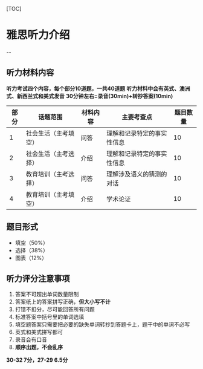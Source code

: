 [TOC]

# 雅思听力介绍

--

## 听力材料内容

**听力考试四个内容，每个部分10道题，一共40道题**
**听力材料中会有英式、澳洲式、新西兰式和美式发音**
**30分钟左右=录音(30min)+转抄答案(10min)**

|部分|话题范围|材料内容|主要考查点|题目数量|
|---|---|---|---|---|
|1|社会生活（主考填空）|问答|理解和记录特定的事实性信息|10|
|2|社会生活（主考选择）|介绍|理解和记录特定的事实性信息|10|
|3|教育培训（主考选择）|问答|理解涉及语义的猜测的对话|10|
|4|教育培训（主考填空）|介绍|学术论证|10|

## 题目形式

- 填空（50%）
- 选择（38%）
- 图表（12%）

## 听力评分注意事项

1. 答案不可超出单词数量限制
2. 答案纸上的答案拼写正确，**但大小写不计**
3. 打错不扣分，尽可能回答所有问题
4. 标准答案中括号里的单词选填
5. 填空题答案只需要把必要的缺失单词转抄到答题卡上，题干中的单词不必写
6. 英式和美式拼写都可
7. 录音会有口音
8. **顺序出题，不会乱序**

**30-32 7分，27-29 6.5分**